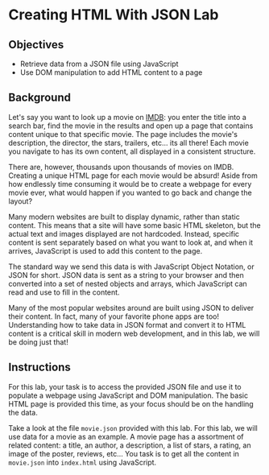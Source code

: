 # Creating HTML With JSON Lab

## Objectives

* Retrieve data from a JSON file using JavaScript
* Use DOM manipulation to add HTML content to a page

## Background

Let's say you want to look up a movie on [IMDB](http://www.imdb.com/):
you enter the title into a search bar, find the movie in the results and open
up a page that contains content unique to that specific movie. The page
includes the movie's description, the director, the stars, trailers, etc... its
all there! Each movie you navigate to has its own content, all displayed in a
consistent structure.

There are, however, thousands upon thousands of movies on IMDB. Creating a
unique HTML page for each movie would be absurd! Aside from how endlessly time
consuming it would be to create a webpage for every movie ever, what would
happen if you wanted to go back and change the layout?

Many modern websites are built to display dynamic, rather than static content.
This means that a site will have some basic HTML skeleton, but the actual text
and images displayed are not hardcoded. Instead, specific content is sent
separately based on what you want to look at, and when it arrives,
JavaScript is used to add this content to the page.

The standard way we send this data is with JavaScript Object Notation, or JSON
for short. JSON data is sent as a string to your browser and then converted
into a set of nested objects and arrays, which JavaScript can read and use to
fill in the content.

Many of the most popular websites around are built using JSON to deliver
their content. In fact, many of your favorite phone apps are too!
Understanding how to take data in JSON format and convert it to HTML content is
a critical skill in modern web development, and in this lab, we will be doing
just that!

## Instructions

For this lab, your task is to access the provided JSON file and use it to
populate a webpage using JavaScript and DOM manipulation. The basic HTML page
is provided this time, as your focus should be on the handling the data.

Take a look at the file `movie.json` provided with this lab. For
this lab, we will use data for a movie as an example. A movie page has a
assortment of related content: a title, an author, a description, a list of
stars, a rating, an image of the poster, reviews, etc... You task is to get all
the content in `movie.json` into `index.html` using JavaScript.
